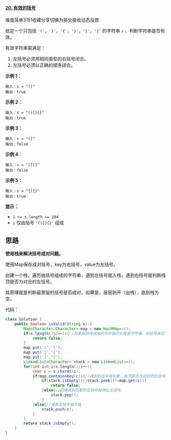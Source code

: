 #### [20. 有效的括号](https://leetcode-cn.com/problems/valid-parentheses/)

难度简单3151收藏分享切换为英文接收动态反馈

给定一个只包括 `'('`，`')'`，`'{'`，`'}'`，`'['`，`']'` 的字符串 `s` ，判断字符串是否有效。

有效字符串需满足：

1. 左括号必须用相同类型的右括号闭合。
2. 左括号必须以正确的顺序闭合。

 

**示例 1：**

```
输入：s = "()"
输出：true
```

**示例 2：**

```
输入：s = "()[]{}"
输出：true
```

**示例 3：**

```
输入：s = "(]"
输出：false
```

**示例 4：**

```
输入：s = "([)]"
输出：false
```

**示例 5：**

```
输入：s = "{[]}"
输出：true
```

 

**提示：**

- `1 <= s.length <= 104`
- `s` 仅由括号 `'()[]{}'` 组成

## 思路

**使用栈来解决括号成对问题。**

使用Map保存成对括号，key为右括号，value为左括号。

创建一个栈，遍历由括号组成的字符串，遇到左括号就入栈，遇到右括号就判断栈顶是否为对应的左括号。

其原理就是判断最里层的括号是否成对，如果是，层层剥开（出栈），直到栈为空。

代码：

```java
class Solution {
    public boolean isValid(String s) {
        Map<Character,Character> map = new HashMap<>();
        if(s.length()%2==1){//如果由括号组成的字符串的长度是字符串，则括号肯定不全部成对。
            return false;
        }
        map.put(')','(');
        map.put('}','{');
        map.put(']','[');
        LinkedList<Character> stack = new LinkedList<>();
        for(int i=0;i<s.length();i++){
            char c = s.charAt(i);
            if(map.containsKey(c)){//遇到右括号就判断，栈顶是否为对应的左括号
                if(stack.isEmpty()||stack.peek()!=map.get(c)){
                    return false;
                }else{//如果找到匹配的左括号就弹出左括号。
                    stack.pop();
                }
            }else{//遇到左括号就入栈
                stack.push(c);
            }
        }
        return stack.isEmpty();
    }
}
```